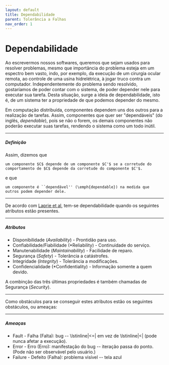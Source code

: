 ```yaml
---
layout: default
title: Dependabilidade
parent: Tolerância a Falhas
nav_order: 1
---
```


# Dependabilidade

Ao escrevermos nossos softwares, queremos que sejam usados para resolver problemas, mesmo que importância do problema esteja em um espectro bem vasto, indo, por exemplo, da execução de um cirurgia ocular remota, ao controle de uma usina hidrelétrica, à jogar truco contra um computador. Independentemente do problema sendo resolvido, gostaríamos de poder contar com o sistema, de poder depender nele para executar sua tarefa.
Desta situação, surge a ideia de dependabilidade, isto é, de um sistema ter a propriedade de que podemos depender do mesmo.

Em computação distribuída, componentes dependem uns dos outros para a realização de tarefas. Assim, componentes que quer ser "dependáveis" (do inglês, *dependable*), pois se não o forem, os demais componentes não poderão executar suas tarefas, rendendo o sistema como um todo inútil.

---
##### Definição

Assim, dizemos que

    um componente $C$ depende de um componente $C'$ se a corretude do comportamento de $C$ depende da corretude do componente $C'$.

e que

    um componente é ``dependável'' (\emph{dependable}) na medida que outros podem depender dele.

---


De acordo com [Laprie et al](https://ieeexplore.ieee.org/document/1335465?arnumber=1335465), tem-se dependabilidade quando os seguintes atributos estão presentes.

---
##### Atributos

* Disponibilidade (*Availability*) - Prontidão para uso.
* Confiabilidade/Fiabilidade (*Reliability) - Continuidade do serviço.
* Manutenabilidade (*Maintainability*) - Facilidade de reparo.
* Segurança (*Safety*) - Tolerância a catástrofes.
* Integridade (*Integrity*) - Tolerância a modificações.
* Confidencialidade (*Confidentiality) - Informação somente a quem devido.

A combinção das três últimas propriedades é também chamadas de Segurança (*Security*).

---

Como obstáculos para se conseguir estes atributos estão os seguintes obstáculos, ou ameaças:

---
##### Ameaças

* Fault - Falha (Falta): bug -- \lstinline|<=| em vez de \lstinline|<| (pode nunca afetar a execução).
* Error - Erro  (Erro): manifestação do bug -- iteração passa do ponto. (Pode não ser observável pelo usuário.)
* Failure - Defeito (Falha): problema visível -- tela azul


